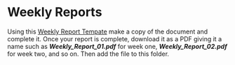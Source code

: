 # Weekly Reports

Using this [Weekly Report Tempate](https://docs.google.com/document/d/1ZtquofnFuD4bxGmbhQzLxsgq8KDWbHEmh1ebo9DbTiE/edit?usp=sharing) make a copy of the document and complete it. Once your report is complete, download it as a PDF giving it a name such as *__Weekly_Report_01.pdf__* for week one, *__Weekly_Report_02.pdf__* for week two, and so on. Then add the file to this folder.
